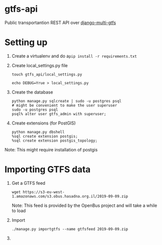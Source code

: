 # gtfs-api
Public transportantion REST API over [django-multi-gtfs](https://github.com/tulsawebdevs/django-multi-gtfs)

# Setting up
1. Create a virtualenv and do a`pip install -r requirements.txt`
2. Create local_settings.py file

    `touch gtfs_api/local_settings.py`
    
    `echo DEBUG=Yrue > local_settings.py`

3. Create the database
    ```
    python manage.py sqlcreate | sudo -u postgres psql
    # might be convenient to make the user superuser
    sudo -u postgres psql
    psql% alter user gtfs_admin with superuser;
    ```
4. Create extensions (for PostGIS)
    ```
    python manage.py dbshell
    %sql create extension postgis;
    %sql create extension postgis_topology;
    ```
Note: This might require installation of postgis

# Importing GTFS data

1. Get a GTFS feed

    `wget https://s3-eu-west-1.amazonaws.com/s3.obus.hasadna.org.il/2019-09-09.zip `
    
    Note: This feed is provided by the OpenBus project and will take a while to load

2. Import

    `./manage.py importgtfs --name gtfsfeed 2019-09-09.zip`
   
3. 